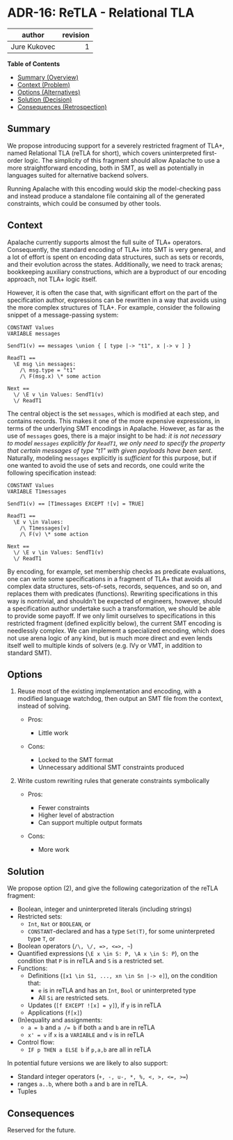 # ADR-16: ReTLA - Relational TLA

| author       | revision  |
| ------------ | --------: |
| Jure Kukovec | 1         |

**Table of Contents**

- [Summary (Overview)](#summary)
- [Context (Problem)](#context)
- [Options (Alternatives)](#options)
- [Solution (Decision)](#solution)
- [Consequences (Retrospection)](#consequences)

## Summary

<!-- Statement to summarize, following the following formula: -->
<!--
  In the context of (use case)\
facing (concern)\
we decided for (option)\
to achieve (quality)\
accepting (downside).\
-->

We propose introducing support for a severely restricted fragment of TLA+, named Relational TLA (reTLA for short), which covers uninterpreted first-order logic. The simplicity of this fragment should allow Apalache to use a more straightforward encoding, both in SMT, as well as potentially in languages suited for alternative backend solvers. 

Running Apalache with this encoding would skip the model-checking pass and instead produce a standalone file containing all of the generated constraints, which could be consumed by other tools.

## Context

<!-- Communicates the forces at play (technical, political, social, project).
     This is the story explaining the problem we are looking to resolve.
-->
Apalache currently supports almost the full suite of TLA+ operators. Consequently, the standard encoding of TLA+ into SMT is very general, and a lot of effort is spent on encoding data structures, such as sets or records, and their evolution across the states. Additionally, we need to track arenas; bookkeeping auxiliary constructions, which are a byproduct of our encoding approach, not TLA+ logic itself.

However, it is often the case that, with significant effort on the part of the specification author, expressions can be rewritten in a way that avoids using the more complex structures of TLA+. For example, consider the following snippet of a message-passing system:
```tla
CONSTANT Values
VARIABLE messages

SendT1(v) == messages \union { [ type |-> "t1", x |-> v ] }

ReadT1 == 
  \E msg \in messages:
    /\ msg.type = "t1"
    /\ F(msg.x) \* some action

Next ==
  \/ \E v \in Values: SendT1(v)
  \/ ReadT1
```

The central object is the set `messages`, which is modified at each step, and contains records. This makes it one of the more expensive expressions, in terms of the underlying SMT encodings in Apalache. However, as far as the use of `messages` goes, there is a major insight to be had: _it is not necessary to model `messages` explicitly for `ReadT1`, we only need to specify the property that certain messages of type "t1" with given payloads have been sent_. Naturally, modeling `messages` explicitly is _sufficient_ for this purpose, but if one wanted to avoid the use of sets and records, one could write the following specification instead:
```tla
CONSTANT Values
VARIABLE T1messages

SendT1(v) == [T1messages EXCEPT ![v] = TRUE]

ReadT1 ==
  \E v \in Values:
    /\ T1messages[v]
    /\ F(v) \* some action

Next ==
  \/ \E v \in Values: SendT1(v)
  \/ ReadT1
```

By encoding, for example, set membership checks as predicate evaluations, one can write some specifications in a fragment of TLA+ that avoids all complex data structures, sets-of-sets, records, sequences, and so on, and replaces them with predicates (functions).
Rewriting specifications in this way is nontrivial, and shouldn't be expected of engineers, however, should a specification author undertake such a transformation, we should be able to provide some payoff.
If we only limit ourselves to specifications in this restricted fragment (defined explicitly below), the current SMT encoding is needlessly complex. 
We can implement a specialized encoding, which does not use arena logic of any kind, but is much more direct and even lends itself well to multiple kinds of solvers (e.g. IVy or VMT, in addition to standard SMT).

## Options

<!-- Communicate the options considered.
     This records evidence of our circumspection and documents the various alternatives
     considered but not adopted.
-->
1. Reuse most of the existing implementation and encoding, with a modified language watchdog, then output an SMT file from the context, instead of solving.
    - Pros:

      - Little work

    - Cons:

      - Locked to the SMT format
      - Unnecessary additional SMT constraints produced

1. Write custom rewriting rules that generate constraints symbolically
    - Pros:

      - Fewer constraints
      - Higher level of abstraction
      - Can support multiple output formats

    - Cons:

      - More work


## Solution

<!-- Communicates what solution was decided, and it is expected to solve the
     problem. -->

We propose option (2), and give the following categorization of the reTLA fragment:

  - Boolean, integer and uninterpreted literals (including strings)
  - Restricted sets: 
    - `Int`, `Nat` or `BOOLEAN`, or 
    - `CONSTANT`-declared and has a type `Set(T)`, for some uninterpreted type `T`, or
  - Boolean operators (`/\, \/, =>, <=>, ~`)
  - Quantified expressions (`\E x \in S: P, \A x \in S: P`), on the condition that `P` is in reTLA and `S` is a restricted set.
  - Functions:
    - Definitions (`[x1 \in S1, ..., xn \in Sn |-> e]`), on the condition that:
      - `e` is in reTLA and has an `Int`, `Bool` or uninterpreted type
      - All `Si` are restricted sets.
    - Updates (`[f EXCEPT ![x] = y]`), if `y` is in reTLA
    - Applications (`f[x]`)
  - (In)equality and assignments:
    - `a = b` and `a /= b` if both `a` and `b` are in reTLA
    - `x' = v` if `x` is a `VARIABLE` and `v` is in reTLA
  - Control flow:
    - `IF p THEN a ELSE b` if `p,a,b` are all in reTLA

In potential future versions we are likely to also support: 
  - Standard integer operators (`+, -, u-, *, %, <, >, <=, >=`)
  - ranges `a..b`, where both `a` and `b` are in reTLA.
  - Tuples

## Consequences

<!-- Records the results of the decision over the long term.
     Did it work, not work, was changed, upgraded, etc.
-->

Reserved for the future.
